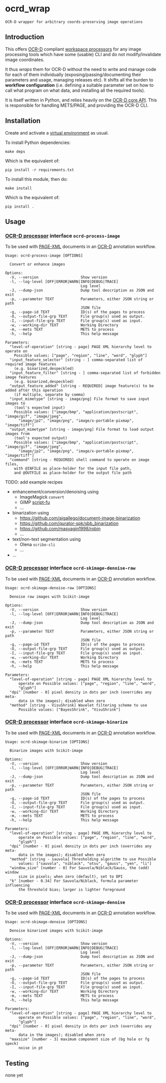 # ocrd_wrap

    OCR-D wrapper for arbitrary coords-preserving image operations

## Introduction

This offers [OCR-D](https://ocr-d.de) compliant [workspace processors](https://ocr-d.de/en/spec/cli) for
any image processing tools which have some (usable) CLI
and do not modify/invalidate image coordinates.

It thus _wraps_ them for OCR-D without the need
to write and manage code for each of them individually
(exposing/passing/documenting their parameters and usage,
managing releases etc). It shifts all the burden to
**workflow configuration** (i.e. defining a suitable
parameter set on how to call what program on what data,
and installing all the required tools).

It is itself written in Python, and relies heavily on the
[OCR-D core API](https://github.com/OCR-D/core). This is
responsible for handling METS/PAGE, and providing the OCR-D
CLI.

## Installation

Create and activate a [virtual environment](https://packaging.python.org/tutorials/installing-packages/#creating-virtual-environments) as usual.

To install Python dependencies:

    make deps

Which is the equivalent of:

    pip install -r requirements.txt

To install this module, then do:

    make install

Which is the equivalent of:

    pip install .

## Usage

### [OCR-D processor](https://ocr-d.github.io/cli) interface `ocrd-process-image`

To be used with [PAGE-XML](https://github.com/PRImA-Research-Lab/PAGE-XML) documents in an [OCR-D](https://ocr-d.github.io/) annotation workflow.

```
Usage: ocrd-process-image [OPTIONS]

  Convert or enhance images

Options:
  -V, --version                   Show version
  -l, --log-level [OFF|ERROR|WARN|INFO|DEBUG|TRACE]
                                  Log level
  -J, --dump-json                 Dump tool description as JSON and exit
  -p, --parameter TEXT            Parameters, either JSON string or path 
                                  JSON file
  -g, --page-id TEXT              ID(s) of the pages to process
  -O, --output-file-grp TEXT      File group(s) used as output.
  -I, --input-file-grp TEXT       File group(s) used as input.
  -w, --working-dir TEXT          Working Directory
  -m, --mets TEXT                 METS to process
  -h, --help                      This help message

Parameters:
  "level-of-operation" [string - page] PAGE XML hierarchy level to operate on
    Possible values: ["page", "region", "line", "word", "glyph"]
  "input_feature_selector" [string - ] comma-separated list of required image features
    (e.g. binarized,despeckled)
  "input_feature_filter" [string - ] comma-separated list of forbidden image features
    (e.g. binarized,despeckled)
  "output_feature_added" [string - REQUIRED] image feature(s) to be added after this operation
    (if multiple, separate by comma)
  "input_mimetype" [string - image/png] File format to save input images to
    (tool's expected input)
    Possible values: ["image/bmp", "application/postscript", "image/gif", "image/jpeg",
      "image/jp2", "image/png", "image/x-portable-pixmap", "image/tiff"]
  "output_mimetype" [string - image/png] File format to load output images from
    (tool's expected output)
    Possible values: ["image/bmp", "application/postscript", "image/gif", "image/jpeg",
      "image/jp2", "image/png", "image/x-portable-pixmap", "image/tiff"]
  "command" [string - REQUIRED] shell command to operate on image files,
    with @INFILE as place-holder for the input file path,
    and @OUTFILE as place-holder for the output file path
```

TODO: add example recipes
- enhancement/conversion/denoising using
  * ImageMagick `convert`
  * GIMP [script-fu](https://gitlab.gnome.org/GNOME/gimp/-/tree/master/plug-ins/script-fu/scripts)
  * ...
- binarization using 
  * https://github.com/ajgallego/document-image-binarization
  * https://github.com/qurator-spk/sbb_binarization
  * https://github.com/masyagin1998/robin
  * ...
- text/non-text segmentation using
  * Olena `scribo-cli`
  * ...
- ...

### [OCR-D processor](https://ocr-d.github.io/cli) interface `ocrd-skimage-denoise-raw`

To be used with [PAGE-XML](https://github.com/PRImA-Research-Lab/PAGE-XML) documents in an [OCR-D](https://ocr-d.github.io/) annotation workflow.

```
Usage: ocrd-skimage-denoise-raw [OPTIONS]

  Denoise raw images with Scikit-image

Options:
  -V, --version                   Show version
  -l, --log-level [OFF|ERROR|WARN|INFO|DEBUG|TRACE]
                                  Log level
  -J, --dump-json                 Dump tool description as JSON and exit
  -p, --parameter TEXT            Parameters, either JSON string or path 
                                  JSON file
  -g, --page-id TEXT              ID(s) of the pages to process
  -O, --output-file-grp TEXT      File group(s) used as output.
  -I, --input-file-grp TEXT       File group(s) used as input.
  -w, --working-dir TEXT          Working Directory
  -m, --mets TEXT                 METS to process
  -h, --help                      This help message

Parameters:
  "level-of-operation" [string - page] PAGE XML hierarchy level to
      operate on Possible values: ["page", "region", "line", "word",
      "glyph"]
  "dpi" [number - 0] pixel density in dots per inch (overrides any meta-
      data in the images); disabled when zero
  "method" [string - VisuShrink] Wavelet filtering scheme to use
      Possible values: ["BayesShrink", "VisuShrink"]
```

### [OCR-D processor](https://ocr-d.github.io/cli) interface `ocrd-skimage-binarize`

To be used with [PAGE-XML](https://github.com/PRImA-Research-Lab/PAGE-XML) documents in an [OCR-D](https://ocr-d.github.io/) annotation workflow.

```
Usage: ocrd-skimage-binarize [OPTIONS]

  Binarize images with Scikit-image

Options:
  -V, --version                   Show version
  -l, --log-level [OFF|ERROR|WARN|INFO|DEBUG|TRACE]
                                  Log level
  -J, --dump-json                 Dump tool description as JSON and exit
  -p, --parameter TEXT            Parameters, either JSON string or path 
                                  JSON file
  -g, --page-id TEXT              ID(s) of the pages to process
  -O, --output-file-grp TEXT      File group(s) used as output.
  -I, --input-file-grp TEXT       File group(s) used as input.
  -w, --working-dir TEXT          Working Directory
  -m, --mets TEXT                 METS to process
  -h, --help                      This help message

Parameters:
  "level-of-operation" [string - page] PAGE XML hierarchy level to
      operate on Possible values: ["page", "region", "line", "word",
      "glyph"]
  "dpi" [number - 0] pixel density in dots per inch (overrides any meta-
      data in the images); disabled when zero
  "method" [string - sauvola] Thresholding algorithm to use Possible
      values: ["sauvola", "niblack", "otsu", "gauss", "yen", "li"]
  "window_size" [number - 0] For Sauvola/Niblack/Gauss, the (odd) window
      size in pixels; when zero (default), set to DPI
  "k" [number - 0.34] For Sauvola/Niblack, formula parameter influencing
      the threshold bias; larger is lighter foreground
```

### [OCR-D processor](https://ocr-d.github.io/cli) interface `ocrd-skimage-denoise`

To be used with [PAGE-XML](https://github.com/PRImA-Research-Lab/PAGE-XML) documents in an [OCR-D](https://ocr-d.github.io/) annotation workflow.

```
Usage: ocrd-skimage-denoise [OPTIONS]

  Denoise binarized images with Scikit-image

Options:
  -V, --version                   Show version
  -l, --log-level [OFF|ERROR|WARN|INFO|DEBUG|TRACE]
                                  Log level
  -J, --dump-json                 Dump tool description as JSON and exit
  -p, --parameter TEXT            Parameters, either JSON string or path 
                                  JSON file
  -g, --page-id TEXT              ID(s) of the pages to process
  -O, --output-file-grp TEXT      File group(s) used as output.
  -I, --input-file-grp TEXT       File group(s) used as input.
  -w, --working-dir TEXT          Working Directory
  -m, --mets TEXT                 METS to process
  -h, --help                      This help message

Parameters:
  "level-of-operation" [string - page] PAGE XML hierarchy level to
      operate on Possible values: ["page", "region", "line", "word",
      "glyph"]
  "dpi" [number - 0] pixel density in dots per inch (overrides any meta-
      data in the images); disabled when zero
  "maxsize" [number - 3] maximum component size of (bg hole or fg speck)
      noise in pt
```

## Testing

none yet

